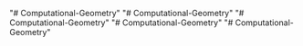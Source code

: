 "# Computational-Geometry" 
"# Computational-Geometry" 
"# Computational-Geometry" 
"# Computational-Geometry" 
"# Computational-Geometry" 
